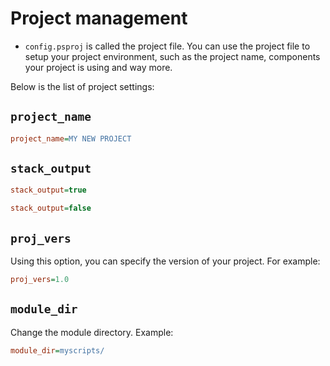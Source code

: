 # Project management

- `config.psproj` is called the project file. You can use the project file to setup your project environment, such as the project name, components your project is using and way more.

Below is the list of project settings:

## `project_name`

```ini
project_name=MY NEW PROJECT
```

## `stack_output`

```ini
stack_output=true
```

```ini
stack_output=false
```

## `proj_vers`

Using this option, you can specify the version of your project.
For example:
```ini
proj_vers=1.0
```

## `module_dir`

Change the module directory.
Example:

```ini
module_dir=myscripts/
```